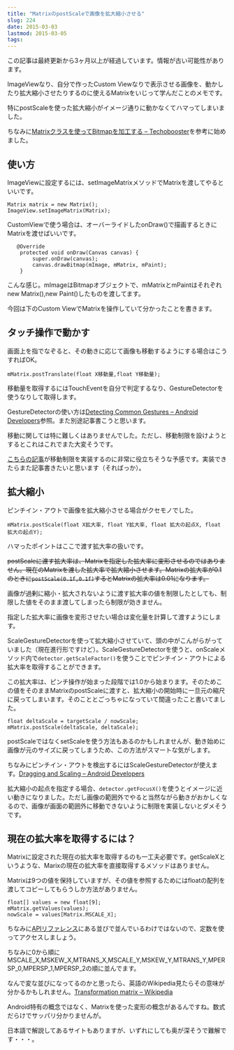 ```yaml
---
title: "MatrixのpostScaleで画像を拡大縮小させる"
slug: 224
date: 2015-03-03
lastmod: 2015-03-05
tags: 
---
```


<div id="wppda_alert">この記事は最終更新から3ヶ月以上が経過しています。情報が古い可能性があります。</div><p>ImageViewなり、自分で作ったCustom Viewなりで表示させる画像を、動かしたり拡大縮小させたりするのに使えるMatrixをいじって学んだことのメモです。</p>
<p>特にpostScaleを使った拡大縮小がイメージ通りに動かなくてハマってしまいました。</p>
<p>ちなみに<a href="http://techbooster.org/android/application/14228/">Matrixクラスを使ってBitmapを加工する &#8211; Techobooster</a>を参考に始めました。</p>
<h2>使い方</h2>
<p>ImageViewに設定するには、setImageMatrixメソッドでMatrixを渡してやるといいです。</p>
<pre><code>Matrix matrix = new Matrix();
ImageView.setImageMatrix(Matrix);
</code></pre>
<p>CustomViewで使う場合は、オーバーライドしたonDraw()で描画するときにMatrixを渡せばいいです。</p>
<pre><code>   @Override
    protected void onDraw(Canvas canvas) {
        super.onDraw(canvas);
        canvas.drawBitmap(mImage, mMatrix, mPaint);
    }
</code></pre>
<p>こんな感じ。mImageはBitmapオブジェクトで、mMatrixとmPaintはそれぞれnew Matrix(),new Paint()したものを渡してます。</p>
<p>今回は下のCustom ViewでMatrixを操作していて分かったことを書きます。</p>
<h2>タッチ操作で動かす</h2>
<p>画面上を指でなぞると、その動きに応じて画像も移動するようにする場合はこうすればOK。</p>
<p><code>mMatrix.postTranslate(float X移動量,float Y移動量);</code></p>
<p>移動量を取得するにはTouchEventを自分で判定するなり、GestureDetectorを使うなりして取得します。</p>
<p>GestureDetectorの使い方は<a href="http://developer.android.com/training/gestures/detector.html">Detecting Common Gestures &#8211; Android Developers</a>参照。また別途記事書こうと思います。</p>
<p>移動に関しては特に難しくはありませんでした。ただし、移動制限を設けようとするとこれはこれでまた大変そうです。</p>
<p><a href="http://serenegiant.com/blog/?p=209">こちらの記事</a>が移動制限を実装するのに非常に役立ちそうな予感です。実装できたらまた記事書きたいと思います（そればっか）。</p>
<h2>拡大縮小</h2>
<p>ピンチイン・アウトで画像を拡大縮小させる場合がクセモノでした。</p>
<p><code>mMatrix.postScale(float X拡大率, float Y拡大率, float 拡大の起点X, float 拡大の起点Y);</code></p>
<p>ハマったポイントはここで渡す拡大率の扱いです。</p>
<p><del datetime="2015-03-04T14:58:08+00:00">postScaleに渡す拡大率は、Matrixを指定した拡大率に変形させるのではありません。現在のMatrixを渡した拡大率で拡大縮小させます。Matrixの拡大率が0.1のときに<code>postScale(0.1f,0.1f)</code>するとMatrixの拡大率は0.01になります。</p>
<p>画像が過剰に縮小・拡大されないように渡す拡大率の値を制限したとしても、制限した値をそのまま渡してしまったら制限が効きません。</p>
<p>指定した拡大率に画像を変形させたい場合は変化量を計算して渡すようにします。<br />
</del></p>
<p>ScaleGestureDetectorを使って拡大縮小させていて、頭の中がこんがらがっていました（現在進行形ですけど）。ScaleGestureDetectorを使うと、onScaleメソッド内で<code>detector.getScaleFactor()</code>を使うことでピンチイン・アウトによる拡大率を取得することができます。</p>
<p>この拡大率は、ピンチ操作が始まった段階では1.0から始まります。そのためこの値をそのままMatrixのpostScaleに渡すと、拡大縮小の開始時に一旦元の縮尺に戻ってしまいます。そのこととごっちゃになっていて間違ったこと書いてました。</p>
<pre><code>float deltaScale = targetScale / nowScale;
mMatrix.postScale(deltaScale, deltaScale);
</code></pre>
<p>postScaleではなくsetScaleを使う方法もあるのかもしれませんが、動き始めに画像が元のサイズに戻ってしまうため、この方法がスマートな気がします。</p>
<p>ちなみにピンチイン・アウトを検出するにはScaleGestureDetectorが使えます。<a href="http://developer.android.com/training/gestures/scale.html">Dragging and Scaling &#8211; Android Developers</a></p>
<p>拡大縮小の起点を指定する場合、<code>detector.getFocusX()</code>を使うとイメージに近い動きになりました。ただし画像の範囲外でやると当然ながら動きがおかしくなるので、画像が画面の範囲外に移動できないように制限を実装しないとダメそうです。</p>
<h2>現在の拡大率を取得するには？</h2>
<p>Matrixに設定された現在の拡大率を取得するのも一工夫必要です。getScaleXというような、Marixの現在の拡大率を直接取得するメソッドはありません。</p>
<p>Matrixは9つの値を保持していますが、その値を参照するためにはfloatの配列を渡してコピーしてもらうしか方法がありません。</p>
<pre><code>float[] values = new float[9];
mMatrix.getValues(values);
nowScale = values[Matrix.MSCALE_X];
</code></pre>
<p>ちなみに<a href="http://developer.android.com/reference/android/graphics/Matrix.html">APIリファレンス</a>にある並びで並んでいるわけではないので、定数を使ってアクセスしましょう。</p>
<p>ちなみに0から順にMSCALE_X,MSKEW_X,MTRANS_X,MSCALE_Y,MSKEW_Y,MTRANS_Y,MPERSP_0,MPERSP_1,MPERSP_2の順に並んでます。</p>
<p>なんで変な並びになってるのかと思ったら、英語のWikipedia見たらその意味が分かるかもしれません。<a href="http://en.wikipedia.org/wiki/Transformation_matrix">Transformation matrix &#8211; Wikipedia</a></p>
<p>Android特有の概念ではなく、Matrixを使った変形の概念があるんですね。数式だらけでサッパリ分かりませんが。</p>
<p>日本語で解説してあるサイトもありますが、いずれにしても奥が深そうで難解です・・・。</p>

  
